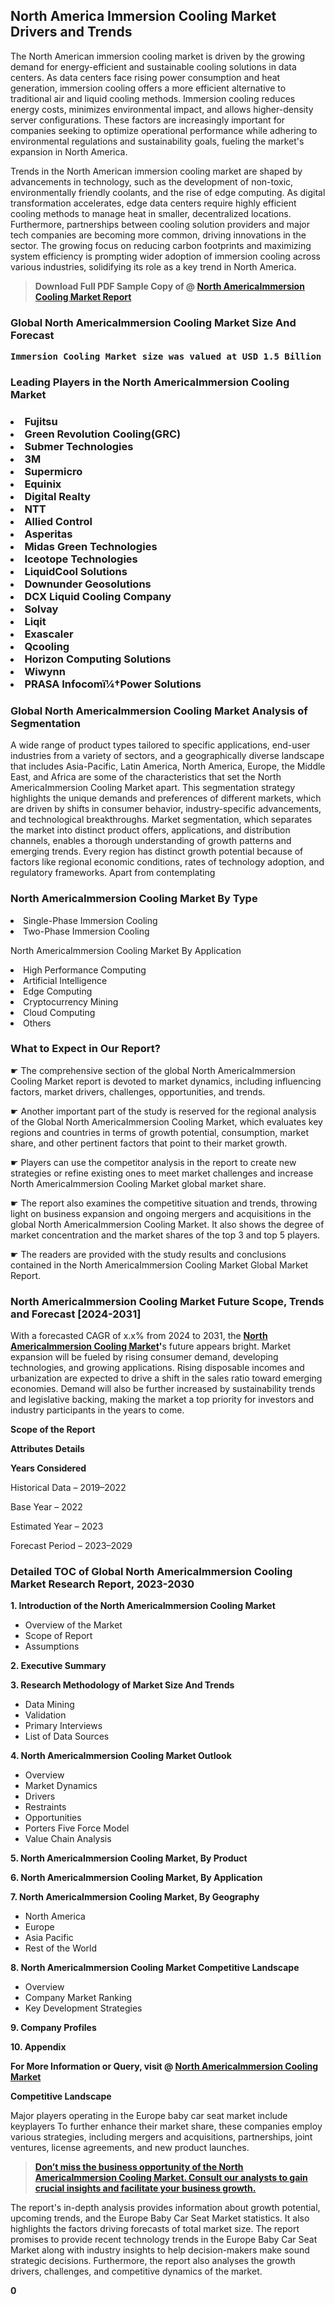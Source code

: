 <p><h2>North America Immersion Cooling Market Drivers and Trends</h2><p>The North American immersion cooling market is driven by the growing demand for energy-efficient and sustainable cooling solutions in data centers. As data centers face rising power consumption and heat generation, immersion cooling offers a more efficient alternative to traditional air and liquid cooling methods. Immersion cooling reduces energy costs, minimizes environmental impact, and allows higher-density server configurations. These factors are increasingly important for companies seeking to optimize operational performance while adhering to environmental regulations and sustainability goals, fueling the market's expansion in North America.</p><p>Trends in the North American immersion cooling market are shaped by advancements in technology, such as the development of non-toxic, environmentally friendly coolants, and the rise of edge computing. As digital transformation accelerates, edge data centers require highly efficient cooling methods to manage heat in smaller, decentralized locations. Furthermore, partnerships between cooling solution providers and major tech companies are becoming more common, driving innovations in the sector. The growing focus on reducing carbon footprints and maximizing system efficiency is prompting wider adoption of immersion cooling across various industries, solidifying its role as a key trend in North America.</p></p><blockquote id="" class=""><strong>Download Full PDF Sample Copy of @&nbsp;<a href="https://www.verifiedmarketreports.com/download-sample/?rid=894664&utm_source=GitHub-Jan&utm_medium=283" target="_blank">North AmericaImmersion Cooling Market Report</a>&nbsp;&nbsp;</strong></blockquote><h3 id="" class=""><strong>Global&nbsp;North AmericaImmersion Cooling Market Size And Forecast</strong></h3><pre class="reader-text-block__code-block"><strong>Immersion Cooling Market size was valued at USD 1.5 Billion in 2022 and is projected to reach USD 6.5 Billion by 2030, growing at a CAGR of 24.0% from 2024 to 2030.</strong></pre><h3 id="" class="">Leading Players in the&nbsp;North AmericaImmersion Cooling Market</h3><h3 class=""></Li><Li>Fujitsu</Li><Li> Green Revolution Cooling(GRC)</Li><Li> Submer Technologies</Li><Li> 3M</Li><Li> Supermicro</Li><Li> Equinix</Li><Li> Digital Realty</Li><Li> NTT</Li><Li> Allied Control</Li><Li> Asperitas</Li><Li> Midas Green Technologies</Li><Li> Iceotope Technologies</Li><Li> LiquidCool Solutions</Li><Li> Downunder Geosolutions</Li><Li> DCX Liquid Cooling Company</Li><Li> Solvay</Li><Li> Liqit</Li><Li> Exascaler</Li><Li> Qcooling</Li><Li> Horizon Computing Solutions</Li><Li> Wiwynn</Li><Li> PRASA Infocomï¼†Power Solutions</h3><h3 id="" class="">Global&nbsp;North AmericaImmersion Cooling Market Analysis of Segmentation</h3><p id="" class="">A wide range of product types tailored to specific applications, end-user industries from a variety of sectors, and a geographically diverse landscape that includes Asia-Pacific, Latin America, North America, Europe, the Middle East, and Africa are some of the characteristics that set the North AmericaImmersion Cooling Market apart. This segmentation strategy highlights the unique demands and preferences of different markets, which are driven by shifts in consumer behavior, industry-specific advancements, and technological breakthroughs. Market segmentation, which separates the market into distinct product offers, applications, and distribution channels, enables a thorough understanding of growth patterns and emerging trends. Every region has distinct growth potential because of factors like regional economic conditions, rates of technology adoption, and regulatory frameworks. Apart from contemplating</p><h3 id="" class="">North AmericaImmersion Cooling Market&nbsp;By Type</h3><p></Li><Li>Single-Phase Immersion Cooling</Li><Li> Two-Phase Immersion Cooling</p><div class="" data-test-id=""><p>North AmericaImmersion Cooling Market&nbsp;By Application</p></div><p class=""></Li><Li>High Performance Computing</Li><Li> Artificial Intelligence</Li><Li> Edge Computing</Li><Li> Cryptocurrency Mining</Li><Li> Cloud Computing</Li><Li> Others</p><div class="" data-test-id=""><h3><span class="">What to Expect in Our Report?</span></h3></div><div class="" data-test-id=""><p><span class="">☛ The comprehensive section of the global North AmericaImmersion Cooling Market report is devoted to market dynamics, including influencing factors, market drivers, challenges, opportunities, and trends.</span></p></div><div class="" data-test-id=""><p><span class="">☛ Another important part of the study is reserved for the regional analysis of the Global North AmericaImmersion Cooling Market, which evaluates key regions and countries in terms of growth potential, consumption, market share, and other pertinent factors that point to their market growth.</span></p></div><div class="" data-test-id=""><p><span class="">☛ Players can use the competitor analysis in the report to create new strategies or refine existing ones to meet market challenges and increase North AmericaImmersion Cooling Market global market share.</span></p></div><div class="" data-test-id=""><p><span class="">☛ The report also examines the competitive situation and trends, throwing light on business expansion and ongoing mergers and acquisitions in the global North AmericaImmersion Cooling Market. It also shows the degree of market concentration and the market shares of the top 3 and top 5 players.</span></p></div><div class="" data-test-id=""><p><span class="">☛ The readers are provided with the study results and conclusions contained in the North AmericaImmersion Cooling Market Global Market Report.</span></p></div><div class="" data-test-id=""><h3><span class="">North AmericaImmersion Cooling Market Future Scope, Trends and Forecast [2024-2031]</span></h3></div><div class="" data-test-id=""><p><span class="">With a forecasted CAGR of x.x% from 2024 to 2031, the <strong><a href="https://www.verifiedmarketreports.com/download-sample/?rid=894664&utm_source=GitHub-Jan&utm_medium=283" target="_blank">North AmericaImmersion Cooling Market</a>'</strong>s future appears bright. Market expansion will be fueled by rising consumer demand, developing technologies, and growing applications. Rising disposable incomes and urbanization are expected to drive a shift in the sales ratio toward emerging economies. Demand will also be further increased by sustainability trends and legislative backing, making the market a top priority for investors and industry participants in the years to come.</span></p><p id="ember66" class="ember-view reader-text-block__paragraph"><strong>Scope of the Report</strong></p><p id="ember67" class="ember-view reader-text-block__paragraph"><strong>Attributes Details</strong></p><p id="ember68" class="ember-view reader-text-block__paragraph"><strong>Years Considered</strong></p><p id="ember69" class="ember-view reader-text-block__paragraph">Historical Data &ndash; 2019&ndash;2022</p><p id="ember70" class="ember-view reader-text-block__paragraph">Base Year &ndash; 2022</p><p id="ember71" class="ember-view reader-text-block__paragraph">Estimated Year &ndash; 2023</p><p id="ember72" class="ember-view reader-text-block__paragraph">Forecast Period &ndash; 2023&ndash;2029</p></div><h3 id="" class="">Detailed TOC of Global North AmericaImmersion Cooling Market Research Report, 2023-2030</h3><p id="" class=""><strong>1. Introduction of the North AmericaImmersion Cooling Market</strong></p><ul><li>Overview of the Market</li><li>Scope of Report</li><li>Assumptions</li></ul><p id="" class=""><strong>2. Executive Summary</strong></p><p id="" class=""><strong>3. Research Methodology of Market Size And Trends</strong></p><ul><li>Data Mining</li><li>Validation</li><li>Primary Interviews</li><li>List of Data Sources</li></ul><p id="" class=""><strong>4. North AmericaImmersion Cooling Market Outlook</strong></p><ul><li>Overview</li><li>Market Dynamics</li><li>Drivers</li><li>Restraints</li><li>Opportunities</li><li>Porters Five Force Model</li><li>Value Chain Analysis</li></ul><p id="" class=""><strong>5. North AmericaImmersion Cooling Market, By Product</strong></p><p id="" class=""><strong>6. North AmericaImmersion Cooling Market, By Application</strong></p><p id="" class=""><strong>7. North AmericaImmersion Cooling Market, By Geography</strong></p><ul><li>North America</li><li>Europe</li><li>Asia Pacific</li><li>Rest of the World</li></ul><p id="" class=""><strong>8. North AmericaImmersion Cooling Market Competitive Landscape</strong></p><ul><li>Overview</li><li>Company Market Ranking</li><li>Key Development Strategies</li></ul><p id="" class=""><strong>9. Company Profiles</strong></p><p id="" class=""><strong>10. Appendix</strong></p><p><strong>For More Information or Query, visit&nbsp;@ <a href="https://www.verifiedmarketreports.com/product/immersion-cooling-market/" target="_blank">North AmericaImmersion Cooling Market</a></strong></p><p id="ember61" class="ember-view reader-text-block__paragraph"><strong>Competitive Landscape</strong></p><p id="ember62" class="ember-view reader-text-block__paragraph">Major players operating in the Europe baby car seat market include keyplayers To further enhance their market share, these companies employ various strategies, including mergers and acquisitions, partnerships, joint ventures, license agreements, and new product launches.</p><blockquote id="ember63" class="ember-view reader-text-block__blockquote"><strong><a href="https://www.verifiedmarketreports.com/download-sample/?rid=894664&utm_source=GitHub-Jan&utm_medium=283" target="_blank">Don&rsquo;t miss the business opportunity of the North AmericaImmersion Cooling Market. Consult our analysts to gain crucial insights and facilitate your business growth.</a></strong></blockquote><p id="ember64" class="ember-view reader-text-block__paragraph">The report's in-depth analysis provides information about growth potential, upcoming trends, and the Europe Baby Car Seat Market statistics. It also highlights the factors driving forecasts of total market size. The report promises to provide recent technology trends in the Europe Baby Car Seat Market along with industry insights to help decision-makers make sound strategic decisions. Furthermore, the report also analyses the growth drivers, challenges, and competitive dynamics of the market.</p><p class="ember-view reader-text-block__paragraph"><strong>0</strong></p>
